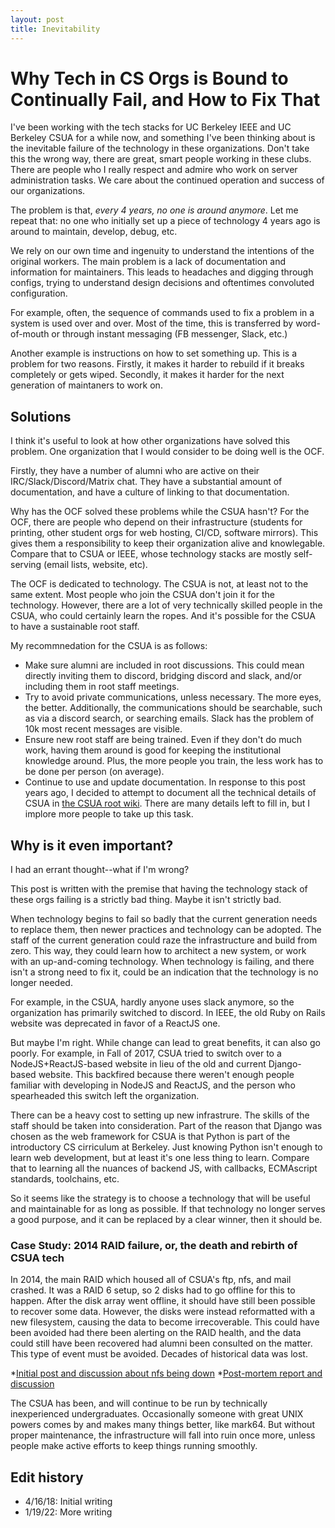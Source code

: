 ```yaml
---
layout: post
title: Inevitability
---
```


# Why Tech in CS Orgs is Bound to Continually Fail, and How to Fix That

I've been working with the tech stacks for UC Berkeley IEEE and UC
Berkeley CSUA for a while now, and something I've been thinking about is
the inevitable failure of the technology in these organizations. Don't
take this the wrong way, there are great, smart people working in these
clubs. There are people who I really respect and admire who work on
server administration tasks. We care about the continued operation and
success of our organizations.

The problem is that, *every 4 years, no one is around anymore*. Let me
repeat that: no one who initially set up a piece of technology 4 years
ago is around to maintain, develop, debug, etc.

We rely on our own time and ingenuity to understand the intentions of the
original workers. The main problem is a lack of documentation and
information for maintainers. This leads to headaches and digging through
configs, trying to understand design decisions and oftentimes convoluted
configuration.

For example, often, the sequence of commands used to fix a problem in a
system is used over and over. Most of the time, this is transferred by
word-of-mouth or through instant messaging (FB messenger, Slack, etc.)

Another example is instructions on how to set something up. This is a
problem for two reasons. Firstly, it makes it harder to rebuild if it
breaks completely or gets wiped. Secondly, it makes it harder for the
next generation of maintaners to work on.

## Solutions

I think it's useful to look at how other organizations have solved this problem.
One organization that I would consider to be doing well is the OCF.

Firstly, they have a number of alumni who are active on their IRC/Slack/Discord/Matrix chat.
They have a substantial amount of documentation, and have a culture of linking to that documentation.

Why has the OCF solved these problems while the CSUA hasn't? For the OCF, there are people who depend on their infrastructure (students for printing, other student orgs for web hosting, CI/CD, software mirrors).
This gives them a responsibility to keep their organization alive and knowlegable.
Compare that to CSUA or IEEE, whose technology stacks are mostly self-serving (email lists, website, etc).

The OCF is dedicated to technology. The CSUA is not, at least not to the same extent. Most people who join the CSUA don't join it for the technology. However, there are a lot of very technically skilled people in the CSUA, who could certainly learn the ropes. And it's possible for the CSUA to have a sustainable root staff.

My recommnedation for the CSUA is as follows:
* Make sure alumni are included in root discussions. This could mean directly inviting them to discord, bridging discord and slack, and/or including them in root staff meetings.
* Try to avoid private communications, unless necessary. The more eyes, the better. Additionally, the communications should be searchable, such as via a discord search, or searching emails. Slack has the problem of 10k most recent messages are visible.
* Ensure new root staff are being trained. Even if they don't do much work, having them around is good for keeping the institutional knowledge around. Plus, the more people you train, the less work has to be done per person (on average).
* Continue to use and update documentation. In response to this post years ago, I decided to attempt to document all the technical details of CSUA in [the CSUA root wiki](https://github.com/CSUA/csua-utils/wiki). There are many details left to fill in, but I implore more people to take up this task.

## Why is it even important?

I had an errant thought--what if I'm wrong?

This post is written with the premise that having the technology stack of these orgs failing is a strictly bad thing.
Maybe it isn't strictly bad.

When technology begins to fail so badly that the current generation needs to replace them, then newer practices and technology can be adopted.
The staff of the current generation could raze the infrastructure and build from zero.
This way, they could learn how to architect a new system, or work with an up-and-coming technology.
When technology is failing, and there isn't a strong need to fix it, could be an indication that the technology is no longer needed.

For example, in the CSUA, hardly anyone uses slack anymore, so the organization has primarily switched to discord.
In IEEE, the old Ruby on Rails website was deprecated in favor of a ReactJS one.

But maybe I'm right. While change can lead to great benefits, it can also go poorly.
For example, in Fall of 2017, CSUA tried to switch over to a NodeJS+ReactJS-based website in lieu of the old and current Django-based website.
This backfired because there weren't enough people familiar with developing in NodeJS and ReactJS, and the person who spearheaded this switch left the organization.

There can be a heavy cost to setting up new infrastrure.
The skills of the staff should be taken into consideration.
Part of the reason that Django was chosen as the web framework for CSUA is that Python is part of the introductory CS cirriculum at Berkeley.
Just knowing Python isn't enough to learn web development, but at least it's one less thing to learn.
Compare that to learning all the nuances of backend JS, with callbacks, ECMAscript standards, toolchains, etc.

So it seems like the strategy is to choose a technology that will be useful and maintainable for as long as possible. If that technology no longer serves a good purpose, and it can be replaced by a clear winner, then it should be.

### Case Study: 2014 RAID failure, or, the death and rebirth of CSUA tech

In 2014, the main RAID which housed all of CSUA's ftp, nfs, and mail crashed. It was a RAID 6 setup, so 2 disks had to go offline for this to happen. After the disk array went offline, it should have still been possible to recover some data. However, the disks were instead reformatted with a new filesystem, causing the data to become irrecoverable. This could have been avoided had there been alerting on the RAID health, and the data could still have been recovered had alumni been consulted on the matter. This type of event must be avoided. Decades of historical data was lost.

*[Initial post and discussion about nfs being down](https://www.facebook.com/groups/csuahosers/permalink/10152377861569856/)
*[Post-mortem report and discussion](https://www.facebook.com/groups/csuahosers/permalink/10152411168169856/)

The CSUA has been, and will continue to be run by technically inexperienced undergraduates. Occasionally someone with great UNIX powers comes by and makes many things better, like mark64. But without proper maintenance, the infrastructure will fall into ruin once more, unless people make active efforts to keep things running smoothly.

## Edit history

* 4/16/18: Initial writing
* 1/19/22: More writing
